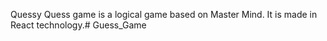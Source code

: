 Quessy Quess game is a logical game based on Master Mind.
It is made in React technology.# Guess_Game
